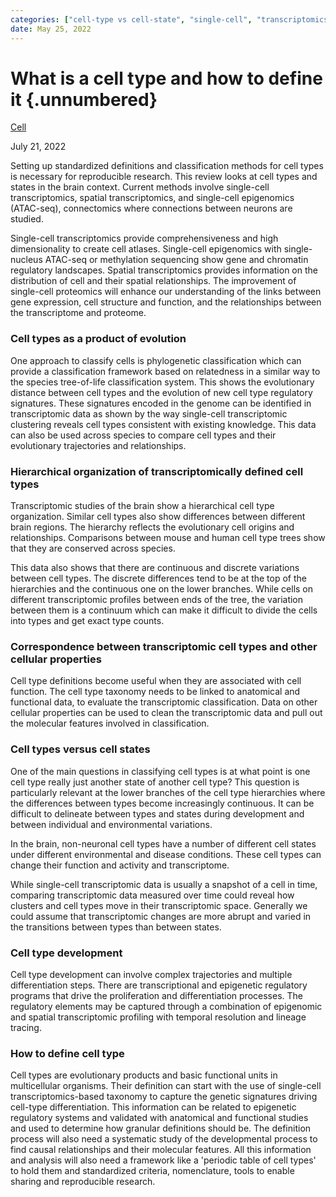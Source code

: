 ```yaml
---
categories: ["cell-type vs cell-state", "single-cell", "transcriptomics", "systems biology"]
date: May 25, 2022
---
```


# What is a cell type and how to define it {.unnumbered}

[Cell](https://doi.org/10.1016/j.cell.2022.06.031)

July 21, 2022

Setting up standardized definitions and classification methods for cell types
is necessary for reproducible research. This review looks at cell types and
states in the brain context. Current methods involve single-cell
transcriptomics, spatial transcriptomics, and single-cell epigenomics
(ATAC-seq), connectomics where connections between neurons are studied.

Single-cell transcriptomics provide comprehensiveness and high dimensionality to
create cell atlases. Single-cell epigenomics with single-nucleus ATAC-seq or
methylation sequencing show gene and chromatin regulatory landscapes. Spatial
transcriptomics provides information on the distribution of cell and their
spatial relationships. The improvement of single-cell proteomics will enhance
our understanding of the links between gene expression, cell structure and
function, and the relationships between the transcriptome and proteome. 

### Cell types as a product of evolution

One approach to classify cells is phylogenetic classification which can provide
a classification framework based on relatedness in a similar way to the species
tree-of-life classification system. This shows the evolutionary distance between
cell types and the evolution of new cell type regulatory signatures. These
signatures encoded in the genome can be identified in transcriptomic data as
shown by the way single-cell transcriptomic clustering reveals cell types
consistent with existing knowledge. This data can also be used across species to
compare cell types and their evolutionary trajectories and relationships.

### Hierarchical organization of transcriptomically defined cell types

Transcriptomic studies of the brain show a hierarchical cell type organization.
Similar cell types also show differences between different brain regions. The
hierarchy reflects the evolutionary cell origins and relationships. Comparisons
between mouse and human cell type trees show that they are conserved across
species.

This data also shows that there are continuous and discrete variations between
cell types. The discrete differences tend to be at the top of the hierarchies
and the continuous one on the lower branches. While cells on different
transcriptomic profiles between ends of the tree, the variation between them is
a continuum which can make it difficult to divide the cells into types and get
exact type counts.

### Correspondence between transcriptomic cell types and other cellular properties

Cell type definitions become useful when they are associated with cell function.
The cell type taxonomy needs to be linked to anatomical and functional data,
to evaluate the transcriptomic classification. Data on other cellular properties
can be used to clean the transcriptomic data and pull out the molecular features
involved in classification.

### Cell types versus cell states

One of the main questions in classifying cell types is at what point is one cell
type really just another state of another cell type? This question is
particularly relevant at the lower branches of the cell type hierarchies where
the differences between types become increasingly continuous. It can be
difficult to delineate between types and states during development and between
individual and environmental variations.

In the brain, non-neuronal cell types have a number of different cell states
under different environmental and disease conditions. These cell types can
change their function and activity and transcriptome.

While single-cell transcriptomic data is usually a snapshot of a cell in time,
comparing transcriptomic data measured over time could reveal how clusters and
cell types move in their transcriptomic space. Generally we could assume that
transcriptomic changes are more abrupt and varied in the transitions between
types than between states. 

### Cell type development

Cell type development can involve complex trajectories and multiple
differentiation steps. There are transcriptional and epigenetic regulatory
programs that drive the proliferation and differentiation processes. The
regulatory elements may be captured through a combination of epigenomic and
spatial transcriptomic profiling with temporal resolution and lineage tracing.

### How to define cell type

Cell types are evolutionary products and basic functional units in multicellular
organisms. Their definition can start with the use of single-cell
transcriptomics-based taxonomy to capture the genetic signatures driving
cell-type differentiation. This information can be related to epigenetic
regulatory systems and validated with anatomical and functional studies and used
to determine how granular definitions should be. The definition process will
also need a systematic study of the developmental process to find causal
relationships and their molecular features. All this information and analysis
will also need a framework like a 'periodic table of cell types' to hold them
and standardized criteria, nomenclature, tools to enable sharing and
reproducible research.

